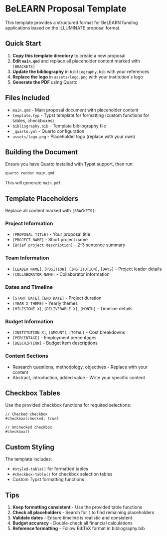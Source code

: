 # BeLEARN Proposal Template

This template provides a structured format for BeLEARN funding applications based on the ILLUMINATE proposal format.

## Quick Start

1. **Copy this template directory** to create a new proposal
2. **Edit `main.qmd`** and replace all placeholder content marked with `[BRACKETS]`
3. **Update the bibliography** in `bibliography.bib` with your references
4. **Replace the logo** in `assets/logo.png` with your institution's logo
5. **Generate the PDF** using Quarto

## Files Included

- `main.qmd` - Main proposal document with placeholder content
- `template.typ` - Typst template for formatting (custom functions for tables, checkboxes)
- `bibliography.bib` - Template bibliography file
- `_quarto.yml` - Quarto configuration
- `assets/logo.png` - Placeholder logo (replace with your own)

## Building the Document

Ensure you have Quarto installed with Typst support, then run:

```bash
quarto render main.qmd
```

This will generate `main.pdf`.

## Template Placeholders

Replace all content marked with `[BRACKETS]`:

### Project Information
- `[PROPOSAL TITLE]` - Your proposal title
- `[PROJECT NAME]` - Short project name
- `[Brief project description]` - 2-3 sentence summary

### Team Information
- `[LEADER NAME]`, `[POSITION]`, `[INSTITUTION]`, `[DAYS]` - Project leader details
- `[COLLABORATOR NAME]` - Collaborator information

### Dates and Timeline
- `[START DATE]`, `[END DATE]` - Project duration
- `[YEAR X THEME]` - Yearly themes
- `[MILESTONE X]`, `[DELIVERABLE X]`, `[MONTH]` - Timeline details

### Budget Information
- `[INSTITUTION X]`, `[AMOUNT]`, `[TOTAL]` - Cost breakdowns
- `[PERCENTAGE]` - Employment percentages
- `[DESCRIPTION]` - Budget item descriptions

### Content Sections
- Research questions, methodology, objectives - Replace with your content
- Abstract, introduction, added value - Write your specific content

## Checkbox Tables

Use the provided checkbox functions for required selections:

```typst
// Checked checkbox
#checkbox(checked: true)

// Unchecked checkbox  
#checkbox()
```

## Custom Styling

The template includes:
- `#styled-table()` for formatted tables
- `#checkbox-table()` for checkbox selection tables
- Custom Typst formatting functions

## Tips

1. **Keep formatting consistent** - Use the provided table functions
2. **Check all placeholders** - Search for `[` to find remaining placeholders
3. **Validate dates** - Ensure timeline is realistic and consistent
4. **Budget accuracy** - Double-check all financial calculations
5. **Reference formatting** - Follow BibTeX format in bibliography.bib
